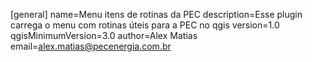 [general]
name=Menu itens de rotinas da PEC 
description=Esse plugin carrega o menu com rotinas úteis para a PEC no qgis 
version=1.0
qgisMinimumVersion=3.0
author=Alex Matias 
email=alex.matias@pecenergia.com.br
